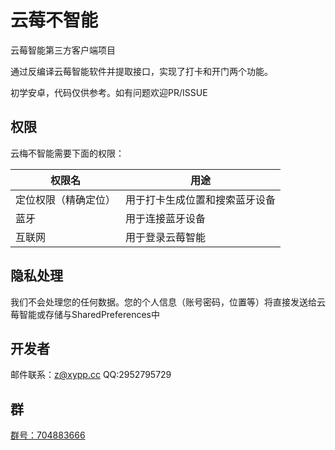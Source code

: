 # 云莓不智能

云莓智能第三方客户端项目

通过反编译云莓智能软件并提取接口，实现了打卡和开门两个功能。

初学安卓，代码仅供参考。如有问题欢迎PR/ISSUE
## 权限
云梅不智能需要下面的权限：

| 权限名 | 用途 |
| ---- | ---- |
| 定位权限（精确定位） | 用于打卡生成位置和搜索蓝牙设备 |
| 蓝牙 | 用于连接蓝牙设备 |
| 互联网 | 用于登录云莓智能 |

## 隐私处理

我们不会处理您的任何数据。您的个人信息（账号密码，位置等）将直接发送给云莓智能或存储与SharedPreferences中

## 开发者
邮件联系：z@xypp.cc
QQ:2952795729

## 群
[群号：704883666](https://jq.qq.com/?_wv=1027&k=SkMNbxeK)
